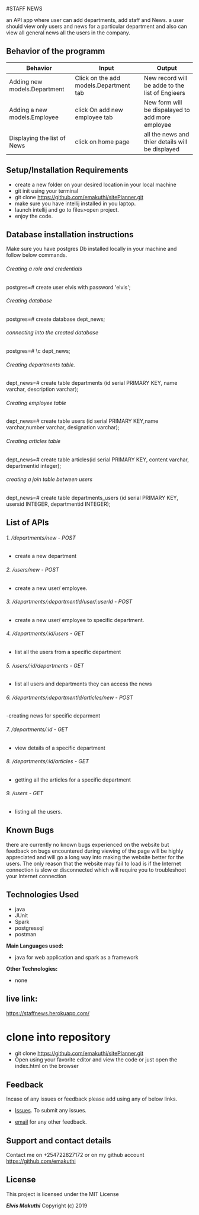#STAFF NEWS

 an API app where user can add  departments, add staff and News. a user should view only users and news for a particular department and also can view all general news all the users in the company.
## Behavior of the programm

 | Behavior                                       |  Input | Output    |
 | ---------------------------------------------- | ------ | --------- |
 |Adding new models.Department|  Click on the add models.Department tab   |  New record will be adde to the list of Engieers|
 |Adding a new models.Employee| click On add new employee tab  |  New form will be dispalayed to add more employee |
 |Displaying the list of News| click on home page |  all the news and thier details will be displayed|
 
## Setup/Installation Requirements

* create a new folder on your desired location in your local machine
* git init using your terminal
* git clone https://github.com/emakuthi/sitePlanner.git
* make sure you have intellij installed in you laptop.
* launch intellij and go to files>open project.
* enjoy the code.
## Database installation instructions
Make sure you have postgres Db installed locally in your machine and follow below commands.

###### Creating a role and credentials

postgres=# create user elvis with password 'elvis';


###### Creating database
postgres=# create database dept_news;


###### connecting into the created database
postgres=# \c dept_news;

###### Creating departments table.

dept_news=# create table departments (id serial PRIMARY KEY, name varchar, description varchar);

###### Creating employee table

dept_news=# create table users (id serial PRIMARY KEY,name varchar,number varchar, designation varchar);

###### Creating articles table
dept_news=# create table articles(id serial PRIMARY KEY, content varchar, departmentid integer);

###### creating a join table between users 
dept_news=# create table departments_users (id serial PRIMARY KEY, usersid INTEGER, departmentid INTEGER);


## List of APIs

###### 1. /departments/new - POST

- create a new department

###### 2. /users/new - POST

- create a new user/ employee.

###### 3. /departments/:departmentId/user/:userId - POST

- create a new user/ employee to specific department.

###### 4. /departments/:id/users - GET

- list all the users from a specific department

###### 5. /users/:id/departments - GET

- list all users and departments they can access the news

###### 6. /departments/:departmentId/articles/new - POST

-creating news for specific deparment

###### 7. /departments/:id - GET

- view details of a specific department

###### 8. /departments/:id/articles - GET

- getting all the articles for a specific department

###### 9. /users - GET

- listing all the users.


## Known Bugs

there are currently no known bugs experienced on the website but feedback on bugs encountered during viewing of the page will be highly appreciated and will go a long way into making the website better for the users. The only reason that the website may fail to load is if the Internet connection is slow or disconnected which will require you to troubleshoot your Internet connection

## Technologies Used
* java
* JUnit
* Spark
* postgressql
* postman

**Main Languages used:**

* java for web application and spark as a framework


**Other Technologies:**

* none

## live link:

<https://staffnews.herokuapp.com/>

# clone into repository

* git clone https://github.com/emakuthi/sitePlanner.git
* Open using your favorite editor and view the code or just open the index.html on the browser

## Feedback

Incase of any issues or feedback please add using any of below links.

* [Issues](https://github.com/emakuthi/sitePlanner/issues). To submit any issues.

* [email](emakuthi@gmail.com) for any other feedback.

## Support and contact details

 Contact me on +254722827172 or on my github account <https://github.com/emakuthi>


## License

This project is licensed under the MIT License

**_Elvis Makuthi_** Copyright (c) 2019